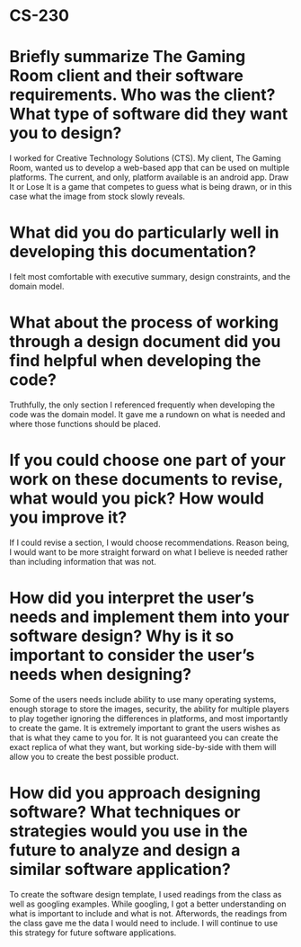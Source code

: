 # CS-230

# Briefly summarize The Gaming Room client and their software requirements. Who was the client? What type of software did they want you to design?
I worked for Creative Technology Solutions (CTS). My client, The Gaming Room, wanted us to develop a web-based app that can be used on multiple platforms. The current, and only, platform available is an android app. Draw It or Lose It is a game that competes to guess what is being drawn, or in this case what the image from stock slowly reveals.

# What did you do particularly well in developing this documentation?
I felt most comfortable with executive summary, design constraints, and the domain model. 

# What about the process of working through a design document did you find helpful when developing the code?
Truthfully, the only section I referenced frequently when developing the code was the domain model. It gave me a rundown on what is needed and where those functions should be placed.

# If you could choose one part of your work on these documents to revise, what would you pick? How would you improve it?
If I could revise a section, I would choose recommendations. Reason being, I would want to be more straight forward on what I believe is needed rather than including information that was not.

# How did you interpret the user’s needs and implement them into your software design? Why is it so important to consider the user’s needs when designing?
Some of the users needs include ability to use many operating systems, enough storage to store the images, security, the ability for multiple players to play together ignoring the differences in platforms, and most importantly to create the game. It is extremely important to grant the users wishes as that is what they came to you for. It is not guaranteed you can create the exact replica of what they want, but working side-by-side with them will allow you to create the best possible product.

# How did you approach designing software? What techniques or strategies would you use in the future to analyze and design a similar software application?
To create the software design template, I used readings from the class as well as googling examples. While googling, I got a better understanding on what is important to include and what is not. Afterwords, the readings from the class gave me the data I would need to include. I will continue to use this strategy for future software applications. 
